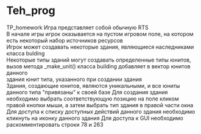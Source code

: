 # Teh_prog
TP_homework
Игра представляет собой обычную RTS <br>
В начале игры игрок оказывается на пустом игровом поле, на котором есть некоторый набор источников ресурсов <br>
Игрок может создавать некоторые здания, являющиеся наследниками класса bulding <br>
Некоторые типы зданий могут создавать определенные типы юнитов, вызов метода _make_unit() класса building добавляет в вектор юнитов данного <br> здания юнит типа, указанного при создании здания <br>
Здания, создающие юнитов, являются уникальными, и все юниты данного типа "привязаны" к своей базе
Для создания здания необходимо выбрать соответствующую позицию на поле кликом правой кнопки мыши, а затем выбрать тип здания в правой части окна
Для доступа к списку доступных действий данного здания необходимо кликнуть на иконку данного здания
Для доступа к GUI необходимо раскомментировать строки 78 и 263
